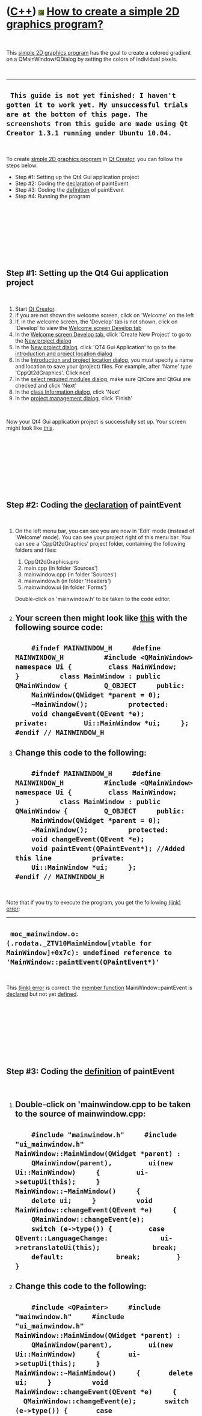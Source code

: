 
 

 

 

 

 

([C++](Cpp.md)) ![Qt](PicQt.png) [How to create a simple 2D graphics program?](CppQt2dGraphics.md)
====================================================================================================

 

This [simple 2D graphics program](CppQt2dGraphics.md) has the goal to
create a colored gradient on a QMainWindow/QDialog by setting the colors
of individual pixels.

 

  ------------------------------------------------------------------------------------------------------------------------------------------------------------------------------------------------------------------------
  ` This guide is not yet finished: I haven't gotten it to work yet. My unsuccessful trials are at the bottom of this page. The screenshots from this guide are made using Qt Creator 1.3.1 running under Ubuntu 10.04.`
  ------------------------------------------------------------------------------------------------------------------------------------------------------------------------------------------------------------------------

 

To create [simple 2D graphics program](CppQt2dGraphics.md) in [Qt
Creator](CppQtCreator.md), you can follow the steps below:

-   Step \#1: Setting up the Qt4 Gui application project
-   Step \#2: Coding the [declaration](CppDeclaration.md) of paintEvent
-   Step \#3: Coding the [definition](CppDefinition.md) of paintEvent
-   Step \#4: Running the program

 

 

 

 

 

Step \#1: Setting up the Qt4 Gui application project
----------------------------------------------------

 

1.  Start [Qt Creator](CppQtCreator.md).
2.  If you are not shown the welcome screen, click on 'Welcome' on the
    left
3.  If, in the welcome screen, the 'Develop' tab is not shown, click on
    'Develop' to view the [Welcome screen Develop
    tab](CppQtCreatorWelcomeDevelop_2_1_0.png)
4.  In the [Welcome screen Develop
    tab](CppQtCreatorWelcomeDevelop_2_1_0.png), click 'Create New
    Project' to go to the [New project
    dialog](CppQtCreatorNewProject_2_5_2.png)
5.  In the [New project dialog](CppQtCreatorNewProject_2_5_2.png), click
    'QT4 Gui Application' to go to the [introduction and project
    location dialog](CppQtIntroduction.png)
6.  In the [Introduction and project location
    dialog](CppQtIntroduction.png), you must specify a name and location
    to save your (project) files. For example, after 'Name'
    type 'CppQt2dGraphics'. Click next
7.  In the [select required modules
    dialog](CppQtCreatorSelectRequiredModules.png), make sure QtCore and
    QtGui are checked and click 'Next'
8.  In the [class Information dialog](CppQtClassInformation.png), click
    'Next'
9.  In the [project management dialog](CppQtProjectManagement.png),
    click 'Finish'

 

Now your Qt4 Gui application project is successfully set up. Your screen
might look like [this](CppQt2dGraphics1.png).

 

 

 

 

 

Step \#2: Coding the [declaration](CppDeclaration.md) of paintEvent
--------------------------------------------------------------------

 

1.  On the left menu bar, you can see you are now in 'Edit' mode
    (instead of 'Welcome' mode). You can see your project right of this
    menu bar. You can see a 'CppQt2dGraphics' project folder, containing
    the following folders and files:
    1.  CppQt2dGraphics.pro
    2.  main.cpp (in folder 'Sources')
    3.  mainwindow.cpp (in folder 'Sources')
    4.  mainwindow.h (in folder 'Headers')
    5.  mainwindow.ui (in folder 'Forms')

    Double-click on 'mainwindow.h' to be taken to the code editor.
2.  Your screen then might look like [this](CppQt2dGraphics2.png) with
    the following source code:
      -----------------------------------------------------------------------------------------------------------------------------------------------------------------------------------------------------------------------------------------------------------------------------------------------------------------------------------------------------------------------------------------------------------------------------------------------
      `     #ifndef MAINWINDOW_H     #define MAINWINDOW_H          #include <QMainWindow>          namespace Ui {         class MainWindow;     }          class MainWindow : public QMainWindow {         Q_OBJECT     public:         MainWindow(QWidget *parent = 0);         ~MainWindow();          protected:         void changeEvent(QEvent *e);          private:         Ui::MainWindow *ui;     };          #endif // MAINWINDOW_H     `
      -----------------------------------------------------------------------------------------------------------------------------------------------------------------------------------------------------------------------------------------------------------------------------------------------------------------------------------------------------------------------------------------------------------------------------------------------

3.  Change this code to the following:
      --------------------------------------------------------------------------------------------------------------------------------------------------------------------------------------------------------------------------------------------------------------------------------------------------------------------------------------------------------------------------------------------------------------------------------------------------------------------------------------------------------
      `     #ifndef MAINWINDOW_H     #define MAINWINDOW_H          #include <QMainWindow>          namespace Ui {         class MainWindow;     }          class MainWindow : public QMainWindow {         Q_OBJECT     public:         MainWindow(QWidget *parent = 0);         ~MainWindow();          protected:         void changeEvent(QEvent *e);         void paintEvent(QPaintEvent*); //Added this line          private:         Ui::MainWindow *ui;     };          #endif // MAINWINDOW_H     `
      --------------------------------------------------------------------------------------------------------------------------------------------------------------------------------------------------------------------------------------------------------------------------------------------------------------------------------------------------------------------------------------------------------------------------------------------------------------------------------------------------------

 

Note that if you try to execute the program, you get the following
[(link) error](CppLinkError.md):

  -------------------------------------------------------------------------------------------------------------------------------------------
  ` moc_mainwindow.o:(.rodata._ZTV10MainWindow[vtable for MainWindow]+0x7c): undefined reference to 'MainWindow::paintEvent(QPaintEvent*)'`
  -------------------------------------------------------------------------------------------------------------------------------------------

 

This [(link) error](CppLinkError.md) is correct: the [member
function](CppMemberFunction.md) MainWindow::paintEvent is
[declared](CppDeclaration.md) but not yet [defined](CppDefinition.md).

 

 

 

 

 

Step \#3: Coding the [definition](CppDefinition.md) of paintEvent
------------------------------------------------------------------

 

1.  Double-click on 'mainwindow.cpp to be taken to the source of
    mainwindow.cpp:
      ----------------------------------------------------------------------------------------------------------------------------------------------------------------------------------------------------------------------------------------------------------------------------------------------------------------------------------------------------------------------------------------------------------------------------------------------------------------------------------------------------------------------------------------------------------------------
      `     #include "mainwindow.h"     #include "ui_mainwindow.h"          MainWindow::MainWindow(QWidget *parent) :         QMainWindow(parent),         ui(new Ui::MainWindow)     {         ui->setupUi(this);     }          MainWindow::~MainWindow()     {         delete ui;     }          void MainWindow::changeEvent(QEvent *e)     {         QMainWindow::changeEvent(e);         switch (e->type()) {         case QEvent::LanguageChange:             ui->retranslateUi(this);             break;         default:             break;         }     }     `
      ----------------------------------------------------------------------------------------------------------------------------------------------------------------------------------------------------------------------------------------------------------------------------------------------------------------------------------------------------------------------------------------------------------------------------------------------------------------------------------------------------------------------------------------------------------------------

2.  Change this code to the following:
      -----------------------------------------------------------------------------------------------------------------------------------------------------------------------------------------------------------------------------------------------------------------------------------------------------------------------------------------------------------------------------------------------------------------------------------------------------------------------------------------------------------------------------------------------------------------------------------------------------------------------------------------------------------------------------------------------------
      `     #include <QPainter>     #include "mainwindow.h"     #include "ui_mainwindow.h"          MainWindow::MainWindow(QWidget *parent) :         QMainWindow(parent),         ui(new Ui::MainWindow)     {       ui->setupUi(this);     }          MainWindow::~MainWindow()     {       delete ui;     }          void MainWindow::changeEvent(QEvent *e)     {       QMainWindow::changeEvent(e);       switch (e->type()) {       case QEvent::LanguageChange:         ui->retranslateUi(this);         break;       default:         break;       }     }          void MainWindow::paintEvent(QPaintEvent*)     {       QPainter p(this);       //Do something I do not know yet...     }     `
      -----------------------------------------------------------------------------------------------------------------------------------------------------------------------------------------------------------------------------------------------------------------------------------------------------------------------------------------------------------------------------------------------------------------------------------------------------------------------------------------------------------------------------------------------------------------------------------------------------------------------------------------------------------------------------------------------------

 

 

 

 

 

Step \#4: Running the program
-----------------------------

 

1.  Press CTRL-R to start the program

 

 

 

 

 

Unsuccessful trials
-------------------

 

Below I show my unsuccessfull attempts that might have worked, but do
not.

 

 

 

 

 

### Simply start drawing

 

The attempt below does not work. It draws only a single randomly-drawn
line, like [this](CppQt2dGraphics3.png).

 

  --------------------------------------------------------------------------------------------------------------------------------------------------------------------------------------------------------------------------------------------------------------------------------------------------------------------------------------------------------------------------------------------------------------------------------------------------------------------------------------------------------------------------------------------------------------------------------------------------------------------------------------------------------------------------------------------------------------------------------------------------------------------------------------------------------------------------------------------------------------------------------
  ` #include <cstdlib> #include <QPainter> #include "mainwindow.h" #include "ui_mainwindow.h"  MainWindow::MainWindow(QWidget *parent) :     QMainWindow(parent),     ui(new Ui::MainWindow) {   ui->setupUi(this); }  MainWindow::~MainWindow() {   delete ui; }  void MainWindow::changeEvent(QEvent *e) {   QMainWindow::changeEvent(e);   switch (e->type()) {   case QEvent::LanguageChange:     ui->retranslateUi(this);     break;   default:     break;   } }  void MainWindow::paintEvent(QPaintEvent*) {   QPainter p(this);   p.setRenderHint(QPainter::Antialiasing,true);   const int width = ui->centralWidget->width();   const int height = ui->centralWidget->height();   const int x1 = std::rand() % width;   const int y1 = std::rand() % height;   const int x2 = std::rand() % width;   const int y2 = std::rand() % height;   p.drawLine(x1,y1,x2,y2); }`
  --------------------------------------------------------------------------------------------------------------------------------------------------------------------------------------------------------------------------------------------------------------------------------------------------------------------------------------------------------------------------------------------------------------------------------------------------------------------------------------------------------------------------------------------------------------------------------------------------------------------------------------------------------------------------------------------------------------------------------------------------------------------------------------------------------------------------------------------------------------------------------

 

 

 

 

 

### Draw and update the QMainWindow

 

The attempt below does not work. It draws a single randomly-drawn line
and then updates the QMainWindow. What happens is that lines are indeed
drawn at random positions, but are not stored. This results in viewing
only three lines at the same time, like [this](CppQt2dGraphics4.png).

 

  --------------------------------------------------------------------------------------------------------------------------------------------------------------------------------------------------------------------------------------------------------------------------------------------------------------------------------------------------------------------------------------------------------------------------------------------------------------------------------------------------------------------------------------------------------------------------------------------------------------------------------------------------------------------------------------------------------------------------------------------------------------------------------------------------------------------------------------------------------------------------------------------------
  ` #include <cstdlib> #include <QPainter> #include "mainwindow.h" #include "ui_mainwindow.h"  MainWindow::MainWindow(QWidget *parent) :     QMainWindow(parent),     ui(new Ui::MainWindow) {   ui->setupUi(this); }  MainWindow::~MainWindow() {   delete ui; }  void MainWindow::changeEvent(QEvent *e) {   QMainWindow::changeEvent(e);   switch (e->type()) {   case QEvent::LanguageChange:     ui->retranslateUi(this);     break;   default:     break;   } }  void MainWindow::paintEvent(QPaintEvent*) {   QPainter p(this);   p.setRenderHint(QPainter::Antialiasing,true);   const int width = ui->centralWidget->width();   const int height = ui->centralWidget->height();   const int x1 = std::rand() % width;   const int y1 = std::rand() % height;   const int x2 = std::rand() % width;   const int y2 = std::rand() % height;   p.drawLine(x1,y1,x2,y2);   this->update(); }`
  --------------------------------------------------------------------------------------------------------------------------------------------------------------------------------------------------------------------------------------------------------------------------------------------------------------------------------------------------------------------------------------------------------------------------------------------------------------------------------------------------------------------------------------------------------------------------------------------------------------------------------------------------------------------------------------------------------------------------------------------------------------------------------------------------------------------------------------------------------------------------------------------------

 

 

 

 

 

 

